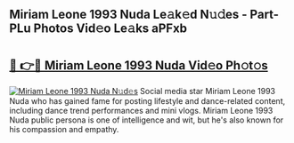 ## Miriam Leone 1993 Nuda Le𝚊k𝚎d N𝚞𝚍es - Part-PLu Photos Vid𝚎o Le𝚊ks aPFxb

# <h2><a href="http://fbfc0ey.evod.top/?m=Miriam+Leone+1993+Nuda">🔗 👉🔴 Miriam Leone 1993 Nuda Vid𝚎o Ph𝚘t𝚘s</a></h2>

[![Miriam Leone 1993 Nuda N𝚞d𝚎s](https://i.imgur.com/8V9OHl7.gif)](http://fbfc0ey.evod.top/?m=Miriam+Leone+1993+Nuda)
Social media star Miriam Leone 1993 Nuda who has gained fame for posting lifestyle and dance-related content, including dance trend performances and mini vlogs. Miriam Leone 1993 Nuda public persona is one of intelligence and wit, but he's also known for his compassion and empathy. 
